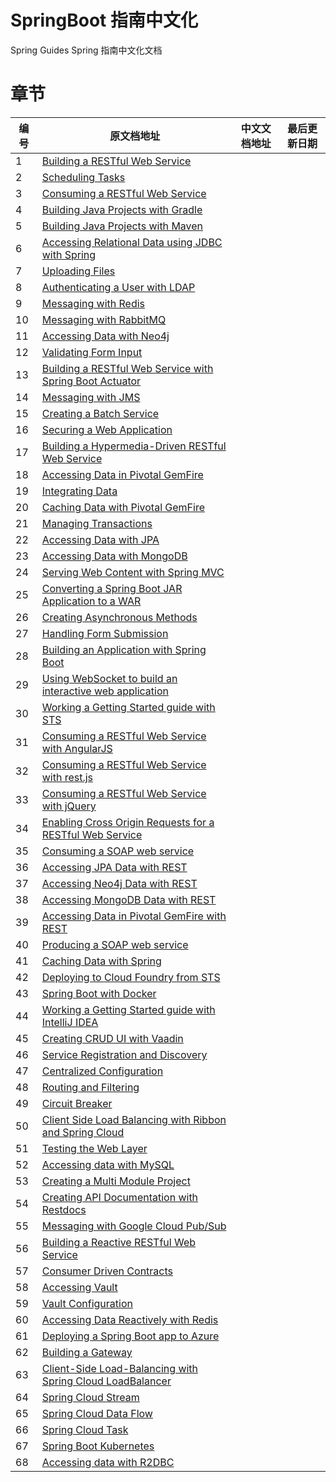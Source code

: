 # SpringBoot 指南中文化
 Spring Guides Spring  指南中文化文档



# 章节

| 编号 | 原文档地址                                                                                                          | 中文文档地址 | 最后更新日期 |
| ---- | ------------------------------------------------------------------------------------------------------------------- | ------------ | ------------ |
| 1    | [Building a RESTful Web Service](https://spring.io/guides/gs/rest-service/)                                         | []()         |              |
| 2    | [Scheduling Tasks](https://spring.io/guides/gs/scheduling-tasks/)                                                   | []()         |              |
| 3    | [Consuming a RESTful Web Service](https://spring.io/guides/gs/consuming-rest/)                                      | []()         |              |
| 4    | [Building Java Projects with Gradle](https://spring.io/guides/gs/gradle/)                                           | []()         |              |
| 5    | [Building Java Projects with Maven](https://spring.io/guides/gs/maven/)                                             | []()         |              |
| 6    | [Accessing Relational Data using JDBC with Spring](https://spring.io/guides/gs/relational-data-access/)             | []()         |              |
| 7    | [Uploading Files](https://spring.io/guides/gs/uploading-files/)                                                     | []()         |              |
| 8    | [Authenticating a User with LDAP](https://spring.io/guides/gs/authenticating-ldap/)                                 | []()         |              |
| 9    | [Messaging with Redis](https://spring.io/guides/gs/messaging-redis/)                                                | []()         |              |
| 10   | [Messaging with RabbitMQ](https://spring.io/guides/gs/messaging-rabbitmq/)                                          | []()         |              |
| 11   | [Accessing Data with Neo4j](https://spring.io/guides/gs/accessing-data-neo4j/)                                      | []()         |              |
| 12   | [Validating Form Input](https://spring.io/guides/gs/validating-form-input/)                                         | []()         |              |
| 13   | [Building a RESTful Web Service with Spring Boot Actuator](https://spring.io/guides/gs/actuator-service/)           | []()         |              |
| 14   | [Messaging with JMS](https://spring.io/guides/gs/messaging-jms/)                                                    | []()         |              |
| 15   | [Creating a Batch Service](https://spring.io/guides/gs/batch-processing/)                                           | []()         |              |
| 16   | [Securing a Web Application](https://spring.io/guides/gs/securing-web/)                                             | []()         |              |
| 17   | [Building a Hypermedia-Driven RESTful Web Service](https://spring.io/guides/gs/rest-hateoas/)                       | []()         |              |
| 18   | [Accessing Data in Pivotal GemFire](https://spring.io/guides/gs/accessing-data-gemfire/)                            | []()         |              |
| 19   | [Integrating Data](https://spring.io/guides/gs/integration/)                                                        | []()         |              |
| 20   | [Caching Data with Pivotal GemFire](https://spring.io/guides/gs/caching-gemfire/)                                   | []()         |              |
| 21   | [Managing Transactions](https://spring.io/guides/gs/managing-transactions/)                                         | []()         |              |
| 22   | [Accessing Data with JPA](https://spring.io/guides/gs/accessing-data-jpa/)                                          | []()         |              |
| 23   | [Accessing Data with MongoDB](https://spring.io/guides/gs/accessing-data-mongodb/)                                  | []()         |              |
| 24   | [Serving Web Content with Spring MVC](https://spring.io/guides/gs/serving-web-content/)                             | []()         |              |
| 25   | [Converting a Spring Boot JAR Application to a WAR](https://spring.io/guides/gs/convert-jar-to-war/)                | []()         |              |
| 26   | [Creating Asynchronous Methods](https://spring.io/guides/gs/async-method/)                                          | []()         |              |
| 27   | [Handling Form Submission](https://spring.io/guides/gs/handling-form-submission/)                                   | []()         |              |
| 28   | [Building an Application with Spring Boot](https://spring.io/guides/gs/spring-boot/)                                | []()         |              |
| 29   | [Using WebSocket to build an interactive web application](https://spring.io/guides/gs/messaging-stomp-websocket/)   | []()         |              |
| 30   | [Working a Getting Started guide with STS](https://spring.io/guides/gs/sts/)                                        | []()         |              |
| 31   | [Consuming a RESTful Web Service with AngularJS](https://spring.io/guides/gs/consuming-rest-angularjs/)             | []()         |              |
| 32   | [Consuming a RESTful Web Service with rest.js](https://spring.io/guides/gs/consuming-rest-restjs/)                  | []()         |              |
| 33   | [Consuming a RESTful Web Service with jQuery](https://spring.io/guides/gs/consuming-rest-jquery/)                   | []()         |              |
| 34   | [Enabling Cross Origin Requests for a RESTful Web Service](https://spring.io/guides/gs/rest-service-cors/)          | []()         |              |
| 35   | [Consuming a SOAP web service](https://spring.io/guides/gs/consuming-web-service/)                                  | []()         |              |
| 36   | [Accessing JPA Data with REST](https://spring.io/guides/gs/accessing-data-rest/)                                    | []()         |              |
| 37   | [Accessing Neo4j Data with REST](https://spring.io/guides/gs/accessing-neo4j-data-rest/)                            | []()         |              |
| 38   | [Accessing MongoDB Data with REST](https://spring.io/guides/gs/accessing-mongodb-data-rest/)                        | []()         |              |
| 39   | [Accessing Data in Pivotal GemFire with REST](https://spring.io/guides/gs/accessing-gemfire-data-rest/)             | []()         |              |
| 40   | [Producing a SOAP web service](https://spring.io/guides/gs/producing-web-service/)                                  | []()         |              |
| 41   | [Caching Data with Spring](https://spring.io/guides/gs/caching/)                                                    | []()         |              |
| 42   | [Deploying to Cloud Foundry from STS](https://spring.io/guides/gs/sts-cloud-foundry-deployment/)                    | []()         |              |
| 43   | [Spring Boot with Docker](https://spring.io/guides/gs/spring-boot-docker/)                                          | []()         |              |
| 44   | [Working a Getting Started guide with IntelliJ IDEA](https://spring.io/guides/gs/intellij-idea/)                    | []()         |              |
| 45   | [Creating CRUD UI with Vaadin](https://spring.io/guides/gs/crud-with-vaadin/)                                       | []()         |              |
| 46   | [Service Registration and Discovery](https://spring.io/guides/gs/service-registration-and-discovery/)               | []()         |              |
| 47   | [Centralized Configuration](https://spring.io/guides/gs/centralized-configuration/)                                 | []()         |              |
| 48   | [Routing and Filtering](https://spring.io/guides/gs/routing-and-filtering/)                                         | []()         |              |
| 49   | [Circuit Breaker](https://spring.io/guides/gs/circuit-breaker/)                                                     | []()         |              |
| 50   | [Client Side Load Balancing with Ribbon and Spring Cloud](https://spring.io/guides/gs/client-side-load-balancing/)  | []()         |              |
| 51   | [Testing the Web Layer](https://spring.io/guides/gs/testing-web/)                                                   | []()         |              |
| 52   | [Accessing data with MySQL](https://spring.io/guides/gs/accessing-data-mysql/)                                      | []()         |              |
| 53   | [Creating a Multi Module Project](https://spring.io/guides/gs/multi-module/)                                        | []()         |              |
| 54   | [Creating API Documentation with Restdocs](https://spring.io/guides/gs/testing-restdocs/)                           | []()         |              |
| 55   | [Messaging with Google Cloud Pub/Sub](https://spring.io/guides/gs/messaging-gcp-pubsub/)                            | []()         |              |
| 56   | [Building a Reactive RESTful Web Service](https://spring.io/guides/gs/reactive-rest-service/)                       | []()         |              |
| 57   | [Consumer Driven Contracts](https://spring.io/guides/gs/contract-rest/)                                             | []()         |              |
| 58   | [Accessing Vault](https://spring.io/guides/gs/accessing-vault/)                                                     | []()         |              |
| 59   | [Vault Configuration](https://spring.io/guides/gs/vault-config/)                                                    | []()         |              |
| 60   | [Accessing Data Reactively with Redis](https://spring.io/guides/gs/spring-data-reactive-redis/)                     | []()         |              |
| 61   | [Deploying a Spring Boot app to Azure](https://spring.io/guides/gs/spring-boot-for-azure/)                          | []()         |              |
| 62   | [Building a Gateway](https://spring.io/guides/gs/gateway/)                                                          | []()         |              |
| 63   | [Client-Side Load-Balancing with Spring Cloud LoadBalancer](https://spring.io/guides/gs/spring-cloud-loadbalancer/) | []()         |              |
| 64   | [Spring Cloud Stream](https://spring.io/guides/gs/spring-cloud-stream/)                                             | []()         |              |
| 65   | [Spring Cloud Data Flow](https://spring.io/guides/gs/spring-cloud-dataflow/)                                        | []()         |              |
| 66   | [Spring Cloud Task](https://spring.io/guides/gs/spring-cloud-task/)                                                 | []()         |              |
| 67   | [Spring Boot Kubernetes](https://spring.io/guides/gs/spring-boot-kubernetes/)                                       | []()         |              |
| 68   | [Accessing data with R2DBC](https://spring.io/guides/gs/accessing-data-r2dbc/)                                      | []()         |              |

